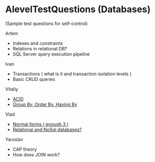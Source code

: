 # AlevelTestQuestions (Databases)
(Sample test questions for self-control)

Artem
- Indexes and constraints
- Relations in relational DB?
- SQL Server query execution pipeline

Ivan
- Transactions ( what is it and transaction isolation levels )
- Basic CRUD queries

Vitaliy
- [ACID](https://github.com/ArtemenkoArt/AlevelTestQuestions/blob/master/Databases/ACID.md)
- [Group By, Order By, Having By](https://github.com/ArtemenkoArt/AlevelTestQuestions/blob/master/Databases/GroupByOrderByHaving.md)

Vlad
- [Normal forms ( enough 3 )](https://github.com/ArtemenkoArt/AlevelTestQuestions/blob/master/Databases/NormalForms.md)
- [Relational and NoSql databases?](https://github.com/ArtemenkoArt/AlevelTestQuestions/blob/master/Databases/RelationalAndNoSqlDatabases.md)

Yaroslav
- CAP theory
- How does JOIN work?